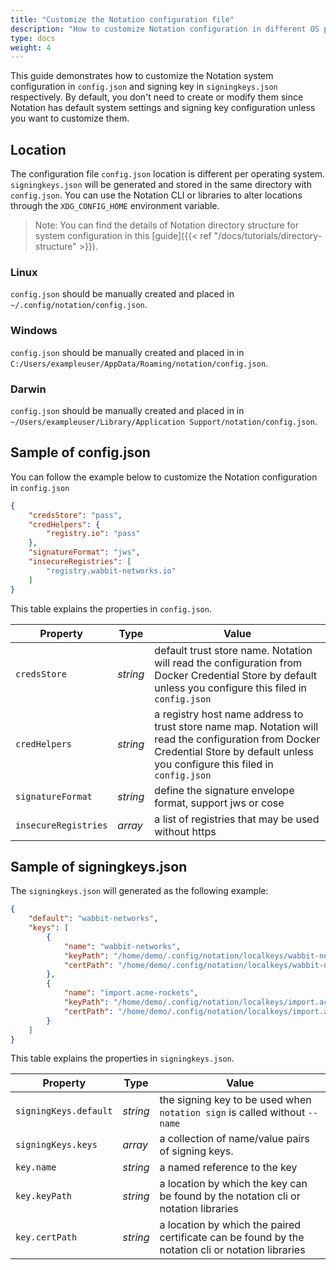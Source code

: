 ```yaml
---
title: "Customize the Notation configuration file"
description: "How to customize Notation configuration in different OS platforms"
type: docs
weight: 4
---
```


This guide demonstrates how to customize the Notation system configuration in `config.json` and signing key in `signingkeys.json` respectively. By default, you don't need to create or modify them since Notation has default system settings and signing key configuration unless you want to customize them. 

## Location

The configuration file `config.json` location is different per operating system. `signingkeys.json` will be generated and stored in the same directory with `config.json`. You can use the Notation CLI or libraries to alter locations through the `XDG_CONFIG_HOME` environment variable.

> Note: You can find the details of Notation directory structure for system configuration in this [guide]({{< ref "/docs/tutorials/directory-structure" >}}).

### Linux

`config.json` should be manually created and placed in `~/.config/notation/config.json`. 

### Windows

`config.json` should be manually created and placed in in `C:/Users/exampleuser/AppData/Roaming/notation/config.json`.

### Darwin 

`config.json` should be manually created and placed in in `~/Users/exampleuser/Library/Application Support/notation/config.json`.

## Sample of config.json

You can follow the example below to customize the Notation configuration in `config.json`

```json
{
    "credsStore": "pass",
    "credHelpers": {
        "registry.io": "pass"
    },
    "signatureFormat": "jws",
    "insecureRegistries": [
        "registry.wabbit-networks.io"
    ]
}
```

This table explains the properties in `config.json`. 

| Property | Type | Value |
| --- | --- | ---|
| `credsStore` | _string_  | default trust store name. Notation will read the configuration from Docker Credential Store by default unless you configure this filed in `config.json` |
| `credHelpers`  | _string_ | a registry host name address to trust store name map. Notation will read the configuration from Docker Credential Store by default unless you configure this filed in `config.json` |
| `signatureFormat`  | _string_ |  define the signature envelope format, support jws or cose  |
| `insecureRegistries` | _array_  | a list of registries that may be used without https  |

## Sample of signingkeys.json

The `signingkeys.json` will generated as the following example:

```json
{
    "default": "wabbit-networks",
    "keys": [
        {
            "name": "wabbit-networks",
            "keyPath": "/home/demo/.config/notation/localkeys/wabbit-networks.key",
            "certPath": "/home/demo/.config/notation/localkeys/wabbit-networks.crt"
        },
        {
            "name": "import.acme-rockets",
            "keyPath": "/home/demo/.config/notation/localkeys/import.acme-rockets.key",
            "certPath": "/home/demo/.config/notation/localkeys/import.acme-rockets.crt"
        }
    ]
}
```

This table explains the properties in `signingkeys.json`. 

| Property | Type | Value |
| --- | --- | ---|
| `signingKeys.default` | _string_ | the signing key to be used when `notation sign` is called without `--name`   |
| `signingKeys.keys` | _array_  | a collection of name/value pairs of signing keys.   |
| `key.name` | _string_ | a named reference to the key      |
| `key.keyPath` | _string_ | a location by which the key can be found by the notation cli or notation libraries   |
| `key.certPath`| _string_ | a location by which the paired certificate can be found by the notation cli or notation libraries |

